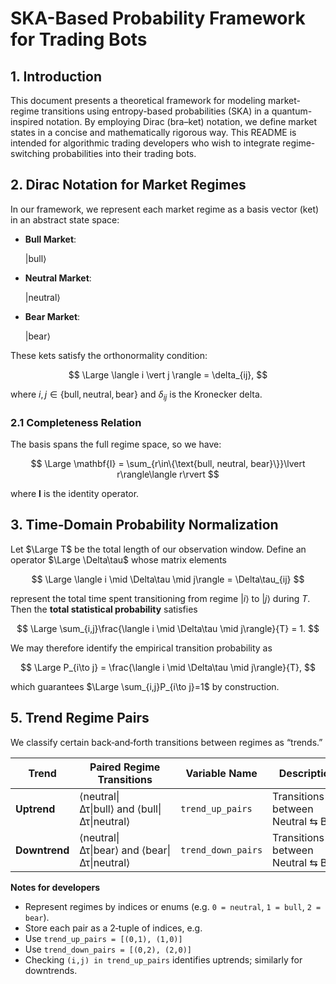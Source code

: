 # SKA-Based Probability Framework for Trading Bots

## 1. Introduction

This document presents a theoretical framework for modeling market-regime transitions using entropy-based probabilities (SKA) in a quantum-inspired notation. By employing Dirac (bra–ket) notation, we define market states in a concise and mathematically rigorous way. This README is intended for algorithmic trading developers who wish to integrate regime-switching probabilities into their trading bots.



## 2. Dirac Notation for Market Regimes

In our framework, we represent each market regime as a basis vector (ket) in an abstract state space:

* **Bull Market**:

  $\lvert\text{bull}\rangle$

* **Neutral Market**:
  
  $\lvert\text{neutral}\rangle$

* **Bear Market**: 
  
  $\lvert\text{bear}\rangle$

These kets satisfy the orthonormality condition:

$$
\Large \langle i \vert j \rangle = \delta_{ij},
$$

where $i,j\in\{\text{bull},\text{neutral},\text{bear}\}$ and $\delta_{ij}$ is the Kronecker delta.

### 2.1 Completeness Relation

The basis spans the full regime space, so we have:

$$
\Large \mathbf{I} = \sum_{r\in\{\text{bull, neutral, bear}\}}\lvert r\rangle\langle r\rvert
$$

where $\mathbf{I}$ is the identity operator.

## 3. Time‐Domain Probability Normalization

Let $\Large T$ be the total length of our observation window. Define an operator $\Large \Delta\tau$ whose matrix elements

$$
\Large \langle i \mid \Delta\tau \mid j\rangle = \Delta\tau_{ij}
$$

represent the total time spent transitioning from regime $\lvert i\rangle$ to $\lvert j\rangle$ during $T$.  Then the **total statistical probability** satisfies

$$
\Large \sum_{i,j}\frac{\langle i \mid \Delta\tau \mid j\rangle}{T} = 1.
$$

We may therefore identify the empirical transition probability as

$$
\Large P_{i\to j} = \frac{\langle i \mid \Delta\tau \mid j\rangle}{T},
$$

which guarantees $\Large \sum_{i,j}P_{i\to j}=1$ by construction.


## 5. Trend Regime Pairs

We classify certain back‑and‑forth transitions between regimes as “trends.”  

| Trend       | Paired Regime Transitions                                      | Variable Name        | Description                                        |
|-------------|----------------------------------------------------------------|----------------------|----------------------------------------------------|
| **Uptrend** | ⟨neutral\|Δτ\|bull⟩ and ⟨bull\|Δτ\|neutral⟩                          | `trend_up_pairs`     | Transitions between Neutral ⇆ Bull                  |
| **Downtrend** | ⟨neutral\|Δτ\|bear⟩ and ⟨bear\|Δτ\|neutral⟩                        | `trend_down_pairs`   | Transitions between Neutral ⇆ Bear                  |

**Notes for developers**  
- Represent regimes by indices or enums (e.g. `0 = neutral`, `1 = bull`, `2 = bear`).  
- Store each pair as a 2‑tuple of indices, e.g.  
 - Use `trend_up_pairs = [(0,1), (1,0)]`  
 - Use `trend_down_pairs = [(0,2), (2,0)]`  
- Checking `(i,j) in trend_up_pairs` identifies uptrends; similarly for downtrends. 